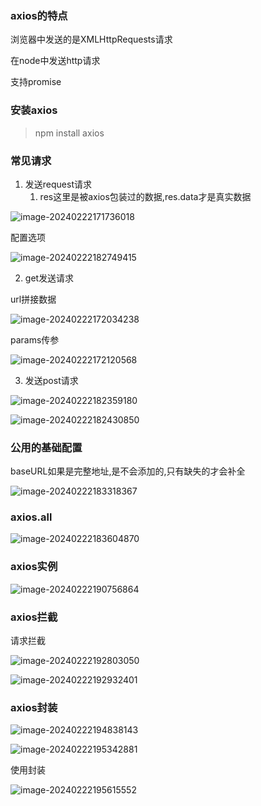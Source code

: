 ### axios的特点

浏览器中发送的是XMLHttpRequests请求

在node中发送http请求

支持promise

### 安装axios

> npm install axios

### 常见请求

1. 发送request请求
   1. res这里是被axios包装过的数据,res.data才是真实数据

![image-20240222171736018](img/image-20240222171736018.png)

配置选项

![image-20240222182749415](img/image-20240222182749415.png)

2. get发送请求

url拼接数据

![image-20240222172034238](img/image-20240222172034238.png)

params传参

![image-20240222172120568](img/image-20240222172120568.png)

3. 发送post请求

![image-20240222182359180](img/image-20240222182359180.png)

![image-20240222182430850](img/image-20240222182430850.png)

### 公用的基础配置

baseURL如果是完整地址,是不会添加的,只有缺失的才会补全

![image-20240222183318367](img/image-20240222183318367.png)

### axios.all

![image-20240222183604870](img/image-20240222183604870.png)

### axios实例

![image-20240222190756864](img/image-20240222190756864.png)

### axios拦截

请求拦截

![image-20240222192803050](img/image-20240222192803050.png)

![image-20240222192932401](img/image-20240222192932401.png)

### axios封装

![image-20240222194838143](img/image-20240222194838143.png)

![image-20240222195342881](img/image-20240222195342881.png)

使用封装

![image-20240222195615552](img/image-20240222195615552.png)
